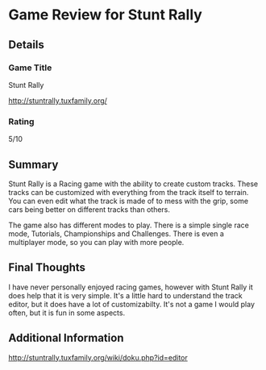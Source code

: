 # Game Review for Stunt Rally

## Details

### Game Title
Stunt Rally

http://stuntrally.tuxfamily.org/

### Rating
5/10

## Summary
Stunt Rally is a Racing game with the ability to create custom tracks. These tracks can be customized with everything from the track itself to terrain. You can even edit what the track is made of to mess with the grip, some cars being better on different tracks than others.

The game also has different modes to play. There is a simple single race mode, Tutorials, Championships and Challenges. There is even a multiplayer mode, so you can play with more people.

## Final Thoughts
I have never personally enjoyed racing games, however with Stunt Rally it does help that it is very simple. It's a little hard to understand the track editor, but it does have a lot of customizabilty. It's not a game I would play often, but it is fun in some aspects.

## Additional Information
http://stuntrally.tuxfamily.org/wiki/doku.php?id=editor
